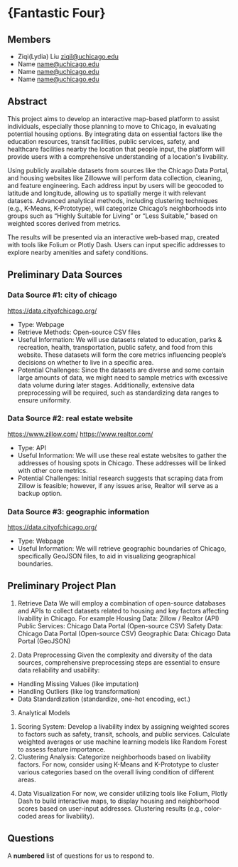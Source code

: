 # {Fantastic Four}

## Members

- Ziqi(Lydia) Liu <ziqil@uchicago.edu>
- Name <name@uchicago.edu>
- Name <name@uchicago.edu>
- Name <name@uchicago.edu>

## Abstract

This project aims to develop an interactive map-based platform to assist individuals, especially those planning to move to Chicago, in evaluating potential housing options. By integrating data on essential factors like the education resources, transit facilities, public services, safety, and healthcare facilities nearby the location that people input, the platform will provide users with a comprehensive understanding of a location's livability.

Using publicly available datasets from sources like the Chicago Data Portal, and housing websites like Zillowwe will perform data collection, cleaning, and feature engineering. Each address input by users will be geocoded to latitude and longitude, allowing us to spatially merge it with relevant datasets. Advanced analytical methods, including clustering techniques (e.g., K-Means, K-Prototype), will categorize Chicago’s neighborhoods into groups such as “Highly Suitable for Living” or “Less Suitable,” based on weighted scores derived from metrics.

The results will be presented via an interactive web-based map, created with tools like Folium or Plotly Dash. Users can input specific addresses to explore nearby amenities and safety conditions.


## Preliminary Data Sources

### Data Source #1: city of chicago

https://data.cityofchicago.org/

  - Type: Webpage
  - Retrieve Methods: Open-source CSV files
  - Useful Information: We will use datasets related to education, parks & recreation, health, transportation, public safety, and food from this website. These datasets will form the core metrics influencing people’s decisions on whether to live in a specific area.
  - Potential Challenges: Since the datasets are diverse and some contain large amounts of data, we might need to sample metrics with excessive data volume during later stages. Additionally, extensive data preprocessing will be required, such as standardizing data ranges to ensure uniformity.

### Data Source #2: real estate website

https://www.zillow.com/
https://www.realtor.com/

  - Type: API
  - Useful Information: We will use these real estate websites to gather the addresses of housing spots in Chicago. These addresses will be linked with other core metrics.
  - Potential Challenges: Initial research suggests that scraping data from Zillow is feasible; however, if any issues arise, Realtor will serve as a backup option.

### Data Source #3: geographic information

https://data.cityofchicago.org/

  - Type: Webpage
  - Useful Information: We will retrieve geographic boundaries of Chicago, specifically GeoJSON files, to aid in visualizing geographical boundaries.


## Preliminary Project Plan

1. Retrieve Data
We will employ a combination of open-source databases and APIs to collect datasets related to housing and key factors affecting livability in Chicago. For example
Housing Data: Zillow / Realtor (API)
Public Services: Chicago Data Portal (Open-source CSV)
Safety Data: Chicago Data Portal (Open-source CSV)
Geographic Data: Chicago Data Portal (GeoJSON)

2. Data Preprocessing
Given the complexity and diversity of the data sources, comprehensive preprocessing steps are essential to ensure data reliability and usability:
-	Handling Missing Values (like imputation)
-	Handling Outliers (like log transformation)
-	Data Standardization (standardize, one-hot encoding, ect.)

3. Analytical Models
1) Scoring System:
Develop a livability index by assigning weighted scores to factors such as safety, transit, schools, and public services. Calculate weighted averages or use machine learning models like Random Forest to assess feature importance.
2) Clustering Analysis:
Categorize neighborhoods based on livability factors. For now, consider using K-Means and K-Prototype to cluster various categories based on the overall living condition of different areas.


4. Data Visualization
For now, we consider utilizing tools like Folium, Plotly Dash to build interactive maps, to display housing and neighborhood scores based on user-input addresses. Clustering results (e.g., color-coded areas for livability).



## Questions

A **numbered** list of questions for us to respond to.
